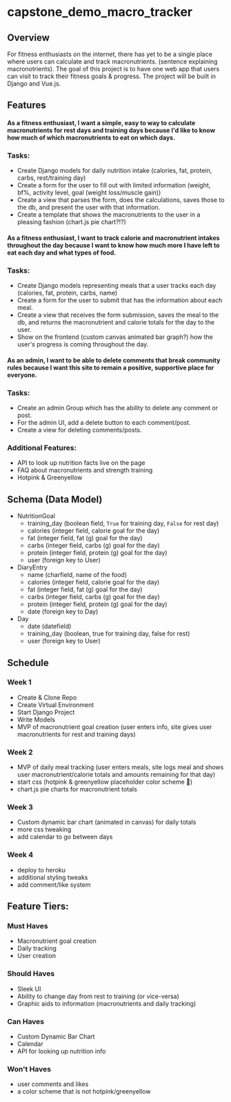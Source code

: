 # capstone_demo_macro_tracker

## Overview
For fitness enthusiasts on the internet, there has yet to be a single place where users can calculate and track macronutrients.  (sentence explaining macronotrients).  The goal of this project is to have one web app that users can visit to track their fitness goals & progress.  The project will be built in Django and Vue.js.

## Features
#### As a **fitness enthusiast**, I want a **simple, easy to way to calculate macronutrients for rest days and training days** because **I'd like to know how much of which macronutrients to eat on which days**.
### Tasks:
* Create Django models for daily nutrition intake (calories, fat, protein, carbs, rest/training day)
* Create a form for the user to fill out with limited information (weight, bf%, activity level, goal (weight loss/muscle gain))
* Create a view that parses the form, does the calculations, saves those to the db, and present the user with that information.
* Create a template that shows the macronutrients to the user in a pleasing fashion (chart.js pie chart?!?)

#### As a **fitness enthusiast**, I want to **track calorie and macronutrient intakes throughout the day** because **I want to know how much more I have left to eat each day and what types of food**.
### Tasks:
* Create Django models representing meals that a user tracks each day (calories, fat, protein, carbs, name)
* Create a form for the user to submit that has the information about each meal.
* Create a view that receives the form submission, saves the meal to the db, and returns the macronutrient and calorie totals for the day to the user.
* Show on the frontend (custom canvas animated bar graph?) how the user's progress is coming throughout the day.

#### As an **admin**, I want to **be able to delete comments that break community rules** because **I want this site to remain a positive, supportive place for everyone**.
### Tasks:
* Create an admin Group which has the ability to delete any comment or post.
* For the admin UI, add a delete button to each comment/post.
* Create a view for deleting comments/posts.

### Additional Features:
* API to look up nutrition facts live on the page
* FAQ about macronutrients and strength training
* Hotpink & Greenyellow

## Schema (Data Model)
* NutritionGoal
  - training_day (boolean field, `True` for training day, `False` for rest day)
  - calories (integer field, calorie goal for the day)
  - fat (integer field, fat (g) goal for the day)
  - carbs (integer field, carbs (g) goal for the day)
  - protein (integer field, protein (g) goal for the day)
  - user (foreign key to User)
* DiaryEntry
  - name (charfield, name of the food)
  - calories (integer field, calorie goal for the day)
  - fat (integer field, fat (g) goal for the day)
  - carbs (integer field, carbs (g) goal for the day)
  - protein (integer field, protein (g) goal for the day)
  - date (foreign key to Day)
* Day
  - date (datefield)
  - training_day (boolean, true for training day, false for rest)
  - user (foreign key to User)

## Schedule
### Week 1
* Create & Clone Repo
* Create Virtual Environment
* Start Django Project
* Write Models
* MVP of macronutrient goal creation (user enters info, site gives user macronutrients for rest and training days)
  
### Week 2
* MVP of daily meal tracking (user enters meals, site logs meal and shows user macronutrient/calorie totals and amounts remaining for that day)
* start css (hotpink & greenyellow placeholder color scheme 🥺)
* chart.js pie charts for macronutrient totals

### Week 3
* Custom dynamic bar chart (animated in canvas) for daily totals
* more css tweaking
* add calendar to go between days
  
### Week 4
* deploy to heroku
* additional styling tweaks
* add comment/like system


## Feature Tiers:
### Must Haves
* Macronutrient goal creation
* Daily tracking
* User creation
  
### Should Haves
* Sleek UI
* Ability to change day from rest to training (or vice-versa)
* Graphic aids to information (macronutrients and daily tracking)

### Can Haves
* Custom Dynamic Bar Chart
* Calendar
* API for looking up nutrition info

### Won't Haves
* user comments and likes
* a color scheme that is not hotpink/greenyellow